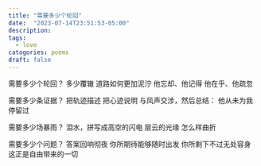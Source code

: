 ```yaml
---
title: "需要多少个轮回"
date:  "2023-07-14T23:51:53-05:00" 
description: 
tags:
  - love
catogories: poems
draft: false
---
```

需要多少个轮回？
多少覆辙
道路如何更加泥泞
他忘却、他记得
他在乎、他疏忽

需要多少条证据？
把轨迹描述
把心迹说明
与风声交涉，然后总结：
他从未为我停留过

需要多少场暴雨？
泪水，拼写成高空的闪电
层云的光缘
怎么样曲折

需要多少个问题？
答案回响彻夜
你所期待能够随时出发
你所剩下不过无处容身
这正是自由带来的一切
